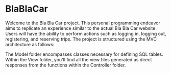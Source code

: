 # BlaBlaCar
Welcome to the Bla Bla Car project. This personal programming endeavor aims to replicate an experience similar to the actual Bla Bla Car website. Users will have the ability to perform actions such as logging in, logging out, registering, and reserving trips. The project is structured using the MVC architecture as follows:

  The Model folder encompasses classes necessary for defining SQL tables.
  Within the View folder, you'll find all the view files generated as direct responses from the functions within the Controller folder.
